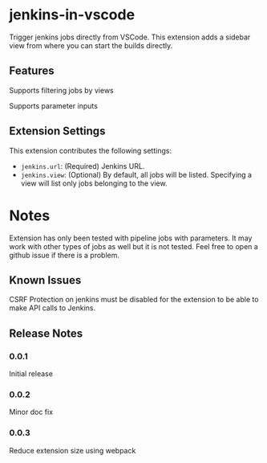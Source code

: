 # jenkins-in-vscode

Trigger jenkins jobs directly from VSCode. This extension adds a sidebar view from where you can start the
builds directly.

## Features

Supports filtering jobs by views

Supports parameter inputs

## Extension Settings

This extension contributes the following settings:

* `jenkins.url`: (Required) Jenkins URL.
* `jenkins.view`: (Optional) By default, all jobs will be listed. Specifying a view will list only jobs belonging to the view.


# Notes

Extension has only been tested with pipeline jobs with parameters. It may work with other types of jobs as well but it is not tested.
Feel free to open a github issue if there is a problem.

## Known Issues

CSRF Protection on jenkins must be disabled for the extension to be able to make API calls to Jenkins.

## Release Notes

### 0.0.1

Initial release


### 0.0.2

Minor doc fix

### 0.0.3

Reduce extension size using webpack